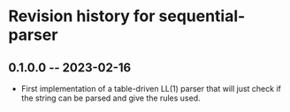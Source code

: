 # Revision history for sequential-parser

## 0.1.0.0 -- 2023-02-16

* First implementation of a table-driven LL(1) parser that will just check if the string can be
  parsed and give the rules used.

